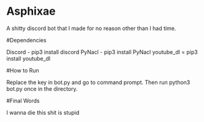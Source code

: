 # Asphixae

A shitty discord bot that I made for no reason other than I had time.

#Dependencies

Discord - pip3 install discord
PyNacl - pip3 install PyNacl
youtube_dl = pip3 install youtube_dl


#How to Run

Replace the key in bot.py and go to command prompt. Then run python3 bot.py once in the directory.

#Final Words

I wanna die this shit is stupid
